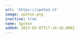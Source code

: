 ```yaml
---
url: 'https://spoton.it'
image: spoton.png
inactive: true
name: Spoton
added: 2013-03-07T17:14:16.000Z
---
```

